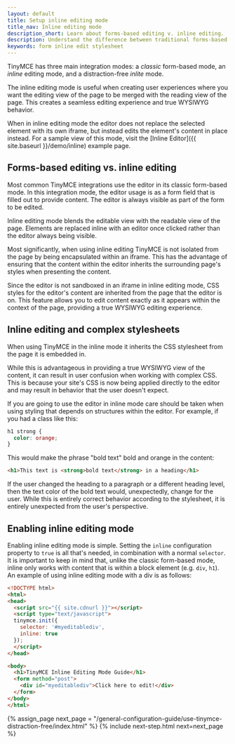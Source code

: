 ```yaml
---
layout: default
title: Setup inline editing mode
title_nav: Inline editing mode
description_short: Learn about forms-based editing v. inline editing.
description: Understand the difference between traditional forms-based editing and advanced inline editing.
keywords: form inline edit stylesheet
---
```


TinyMCE has three main integration modes: a _classic_ form-based mode, an _inline_ editing mode, and a distraction-free _inlite_ mode.

The inline editing mode is useful when creating user experiences where you want the editing view of the page to be merged with the reading view of the page. This creates a seamless editing experience and true WYSIWYG behavior.

When in inline editing mode the editor does not replace the selected element with its own iframe, but instead edits the element's content in place instead. For a sample view of this mode, visit the [Inline Editor]({{ site.baseurl }}/demo/inline) example page.


## Forms-based editing vs. inline editing

Most common TinyMCE integrations use the editor in its classic form-based mode. In this integration mode, the editor usage is as a form field that is filled out to provide content. The editor is always visible as part of the form to be edited.

Inline editing mode blends the editable view with the readable view of the page. Elements are replaced inline with an editor once clicked rather than the editor always being visible.

Most significantly, when using inline editing TinyMCE is not isolated from the page by being encapsulated within an iframe. This has the advantage of ensuring that the content within the editor inherits the surrounding page's styles when presenting the content.

Since the editor is not sandboxed in an iframe in inline editing mode, CSS styles for the editor's content are inherited from the page that the editor is on. This feature allows you to edit content exactly as it appears within the context of the page, providing a true WYSIWYG editing experience.


## Inline editing and complex stylesheets

When using TinyMCE in the inline mode it inherits the CSS stylesheet from the page it is embedded in.

While this is advantageous in providing a true WYSIWYG view of the content, it can result in user confusion when working with complex CSS. This is because your site's CSS is now being applied directly to the editor and may result in behavior that the user doesn't expect.

If you are going to use the editor in inline mode care should be taken when using styling that depends on structures within the editor. For example, if you had a class like this:

```css
h1 strong {
  color: orange;
}
```

This would make the phrase "bold text" bold and orange in the content:

```html
<h1>This text is <strong>bold text</strong> in a heading</h1>
```

If the user changed the heading to a paragraph or a different heading level, then the text color of the bold text would, unexpectedly, change for the user. While this is entirely correct behavior according to the stylesheet, it is entirely unexpected from the user's perspective.


## Enabling inline editing mode

Enabling inline editing mode is simple. Setting the `inline` configuration property to `true` is all that's needed, in combination with a normal `selector`. It is important to keep in mind that, unlike the classic form-based mode, inline only works with content that is within a block element (e.g. `div`, `h1`). An example of using inline editing mode with a div is as follows:

```html
<!DOCTYPE html>
<html>
<head>
  <script src="{{ site.cdnurl }}"></script>
  <script type="text/javascript">
  tinymce.init({
    selector: '#myeditablediv',
    inline: true
  });
  </script>
</head>

<body>
  <h1>TinyMCE Inline Editing Mode Guide</h1>
  <form method="post">
    <div id="myeditablediv">Click here to edit!</div>
  </form>
</body>
</html>
```

{% assign_page next_page = "/general-configuration-guide/use-tinymce-distraction-free/index.html" %}
{% include next-step.html next=next_page %}
